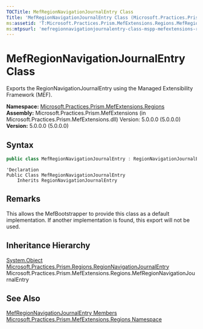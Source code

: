 ```yaml
---
TOCTitle: MefRegionNavigationJournalEntry Class
Title: 'MefRegionNavigationJournalEntry Class (Microsoft.Practices.Prism.MefExtensions.Regions)'
ms:assetid: 'T:Microsoft.Practices.Prism.MefExtensions.Regions.MefRegionNavigationJournalEntry'
ms:mtpsurl: 'mefregionnavigationjournalentry-class-mspp-mefextensions-regions.md'
---
```


# MefRegionNavigationJournalEntry Class

Exports the RegionNavigationJournalEntry using the Managed Extensibility Framework (MEF).

**Namespace:** [Microsoft.Practices.Prism.MefExtensions.Regions](/patterns-practices/reference/mspp-mefextensions-regions-namespace)  
**Assembly:** Microsoft.Practices.Prism.MefExtensions (in Microsoft.Practices.Prism.MefExtensions.dll) Version: 5.0.0.0 (5.0.0.0)  
**Version:** 5.0.0.0 (5.0.0.0)

## Syntax

```C#
public class MefRegionNavigationJournalEntry : RegionNavigationJournalEntry
```

```VB
'Declaration
Public Class MefRegionNavigationJournalEntry
	Inherits RegionNavigationJournalEntry
```

## Remarks

This allows the MefBootstrapper to provide this class as a default implementation. If another implementation is found, this export will not be used.

## Inheritance Hierarchy

[System.Object](http://msdn2.microsoft.com/en-us/library/e5kfa45b)  
[Microsoft.Practices.Prism.Regions.RegionNavigationJournalEntry](/patterns-practices/reference/regionnavigationjournalentry-class-mspp-regions)  
Microsoft.Practices.Prism.MefExtensions.Regions.MefRegionNavigationJournalEntry

## See Also

[MefRegionNavigationJournalEntry Members](/patterns-practices/reference/mefregionnavigationjournalentry-members-mspp-mefextensions-regions)  
[Microsoft.Practices.Prism.MefExtensions.Regions Namespace](/patterns-practices/reference/mspp-mefextensions-regions-namespace)